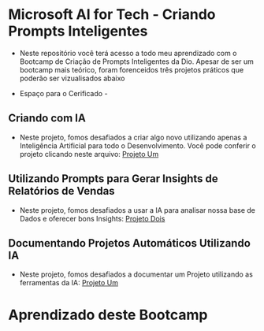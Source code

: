 # Microsoft AI for Tech - Criando Prompts Inteligentes
- Neste repositório você terá acesso a todo meu aprendizado com o Bootcamp de Criação de Prompts Inteligentes da Dio. Apesar de ser um bootcamp mais teórico, foram forenceidos três projetos práticos que poderão ser vizualisados abaixo

- Espaço para o Cerificado -

## Criando com IA
- Neste projeto, fomos desafiados a criar algo novo utilizando apenas a Inteligência Artificial para todo o Desenvolvimento. Você pode conferir o projeto clicando neste arquivo: [Projeto Um](https://github.com/DantinhasMD/Bootcamp_Dio---Prompts/tree/master/Projeto%20Um)

## Utilizando Prompts para Gerar Insights de Relatórios de Vendas
- Neste projeto, fomos desafiados a usar a IA para analisar nossa base de Dados e oferecer bons Insights: [Projeto Dois](https://github.com/DantinhasMD/Bootcamp_Dio---Prompts/tree/master/Projeto%20Dois)

## Documentando Projetos Automáticos Utilizando IA
- Neste projeto, fomos desafiados a documentar um Projeto utilizando as ferramentas da IA: [Projeto Um](https://github.com/DantinhasMD/Bootcamp_Dio---Prompts/tree/master/Projeto%20Um)

# Aprendizado deste Bootcamp 
